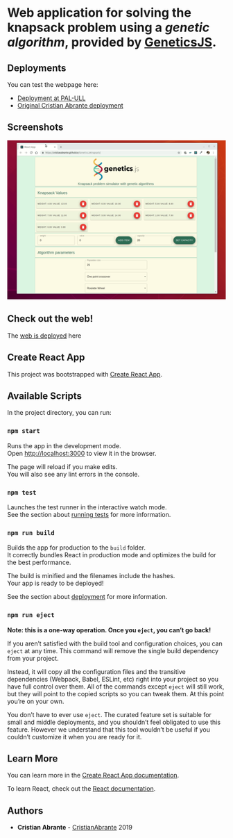 # Web application for solving the **knapsack problem** using a *genetic algorithm*, provided by [GeneticsJS](https://github.com/CristianAbrante/GeneticsJS).

## Deployments

You can test the webpage here:

* [Deployment at PAL-ULL](https://pal-ull.github.io/GeneticsJsKnapsack/)
* [Original Cristian Abrante deployment](https://cristianabrante.github.io/GeneticsJsKnapsack/)

## Screenshots

![screenshot](https://github.com/CristianAbrante/GeneticsJsKnapsack/blob/master/assets/geneticknapsack.gif?raw=true)

## Check out the web!

The [web is deployed](https://pal-ull.github.io/GeneticsJsKnapsack/) here

## Create React App

This project was bootstrapped with [Create React App](https://github.com/facebook/create-react-app).

## Available Scripts

In the project directory, you can run:

### `npm start`

Runs the app in the development mode.<br>
Open [http://localhost:3000](http://localhost:3000) to view it in the browser.

The page will reload if you make edits.<br>
You will also see any lint errors in the console.

### `npm test`

Launches the test runner in the interactive watch mode.<br>
See the section about [running tests](https://facebook.github.io/create-react-app/docs/running-tests) for more information.

### `npm run build`

Builds the app for production to the `build` folder.<br>
It correctly bundles React in production mode and optimizes the build for the best performance.

The build is minified and the filenames include the hashes.<br>
Your app is ready to be deployed!

See the section about [deployment](https://facebook.github.io/create-react-app/docs/deployment) for more information.

### `npm run eject`

**Note: this is a one-way operation. Once you `eject`, you can’t go back!**

If you aren’t satisfied with the build tool and configuration choices, you can `eject` at any time. This command will remove the single build dependency from your project.

Instead, it will copy all the configuration files and the transitive dependencies (Webpack, Babel, ESLint, etc) right into your project so you have full control over them. All of the commands except `eject` will still work, but they will point to the copied scripts so you can tweak them. At this point you’re on your own.

You don’t have to ever use `eject`. The curated feature set is suitable for small and middle deployments, and you shouldn’t feel obligated to use this feature. However we understand that this tool wouldn’t be useful if you couldn’t customize it when you are ready for it.

## Learn More

You can learn more in the [Create React App documentation](https://facebook.github.io/create-react-app/docs/getting-started).

To learn React, check out the [React documentation](https://reactjs.org/).

## Authors

* **Cristian Abrante** - [CristianAbrante](https://github.com/CristianAbrante) 2019 
